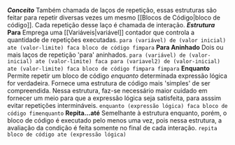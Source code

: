 ***Conceito***
	Também chamada de laços de repetição, essas estruturas são feitar para repetir diversas vezes um mesmo [[Blocos de Código|bloco de código]]. Cada repetição desse laço é chamada de interação.
***Estrutura***
	**Para**
		Emprega uma [[Variáveis|variável]] contador que controla a quantidade de repetições executadas.
		```
		para (variável) de (valor inicial) ate (valor-limite) faca
			bloco de código
		fimpara
		```
	**Para Aninhado**
		Dois ou mais laços de repetição 'para' aninhados.
		```
		para (variável) de (valor-inicial) ate (valor-limite) faca
			para (variavel2) de (valor-inicial) ate (valor-limite) faca
				bloco de código
			fimpara
		fimpara
		```
	**Enquanto**
		Permite repetir um bloco de código *enquanto* determinada expressão lógica for verdadeira. Fornece uma estrutura de código mais 'simples' de ser compreendida.
		Nessa estrutura, faz-se necessário maior cuidado em fornecer um meio para que a expressão lógica seja satisfeita, para asssim evitar repetições intermináveis.
		```
		enquanto (expressão lógica) faca
			bloco de código
		fimenquanto
		```
	**Repita...até**
		Semelhante à estrutura enquanto, porém, o bloco de código é executado pelo menos uma vez, pois nessa estrutura, a avaliação da condição é feita somente no final de cada interação.
		```
		repita
			bloco de código
		ate (expressão lógica)
		```